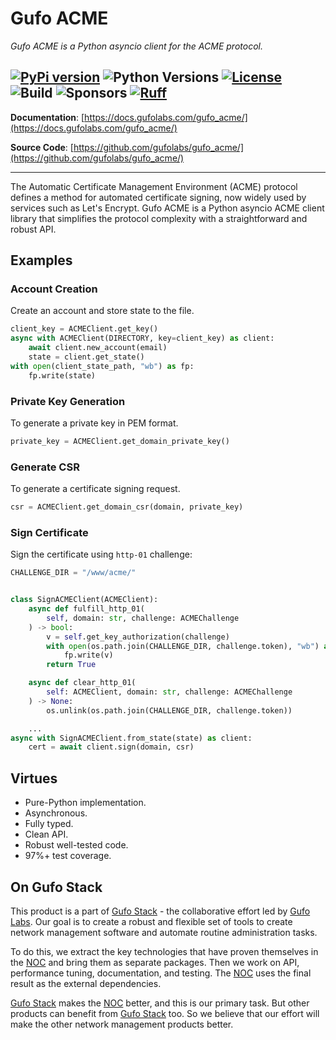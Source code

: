 # Gufo ACME

*Gufo ACME is a Python asyncio client for the ACME protocol.*

[![PyPi version](https://img.shields.io/pypi/v/gufo_acme.svg)](https://pypi.python.org/pypi/gufo_loader/)
![Python Versions](https://img.shields.io/pypi/pyversions/gufo_acme)
[![License](https://img.shields.io/badge/License-BSD_3--Clause-blue.svg)](https://opensource.org/licenses/BSD-3-Clause)
![Build](https://img.shields.io/github/actions/workflow/status/gufolabs/gufo_acme/py-tests.yml?branch=master)
![Sponsors](https://img.shields.io/github/sponsors/gufolabs)
[![Ruff](https://img.shields.io/endpoint?url=https://raw.githubusercontent.com/charliermarsh/ruff/main/assets/badge/v0.json)](https://github.com/charliermarsh/ruff)
---

**Documentation**: [https://docs.gufolabs.com/gufo_acme/](https://docs.gufolabs.com/gufo_acme/)

**Source Code**: [https://github.com/gufolabs/gufo_acme/](https://github.com/gufolabs/gufo_acme/)

---

The Automatic Certificate Management Environment (ACME) protocol defines a method
for automated certificate signing, now widely used by services
such as Let's Encrypt. Gufo ACME is a Python asyncio ACME client library that
simplifies the protocol complexity with a straightforward and robust API.

## Examples

### Account Creation

Create an account and store state to the file.
``` python
client_key = ACMEClient.get_key()
async with ACMEClient(DIRECTORY, key=client_key) as client:
    await client.new_account(email)
    state = client.get_state()
with open(client_state_path, "wb") as fp:
    fp.write(state)
```

### Private Key Generation

To generate a private key in PEM format.
``` python
private_key = ACMEClient.get_domain_private_key()
```

### Generate CSR

To generate a certificate signing request.
``` python
csr = ACMEClient.get_domain_csr(domain, private_key)
```

### Sign Certificate

Sign the certificate using `http-01` challenge:

``` python
CHALLENGE_DIR = "/www/acme/"


class SignACMEClient(ACMEClient):
    async def fulfill_http_01(
        self, domain: str, challenge: ACMEChallenge
    ) -> bool:
        v = self.get_key_authorization(challenge)
        with open(os.path.join(CHALLENGE_DIR, challenge.token), "wb") as fp:
            fp.write(v)
        return True

    async def clear_http_01(
        self: ACMEClient, domain: str, challenge: ACMEChallenge
    ) -> None:
        os.unlink(os.path.join(CHALLENGE_DIR, challenge.token))

    ...
async with SignACMEClient.from_state(state) as client:
    cert = await client.sign(domain, csr)
```

## Virtues

* Pure-Python implementation.
* Asynchronous.
* Fully typed.
* Clean API.
* Robust well-tested code.
* 97%+ test coverage.

## On Gufo Stack

This product is a part of [Gufo Stack][Gufo Stack] - the collaborative effort 
led by [Gufo Labs][Gufo Labs]. Our goal is to create a robust and flexible 
set of tools to create network management software and automate 
routine administration tasks.

To do this, we extract the key technologies that have proven themselves 
in the [NOC][NOC] and bring them as separate packages. Then we work on API,
performance tuning, documentation, and testing. The [NOC][NOC] uses the final result
as the external dependencies.

[Gufo Stack][Gufo Stack] makes the [NOC][NOC] better, and this is our primary task. But other products
can benefit from [Gufo Stack][Gufo Stack] too. So we believe that our effort will make 
the other network management products better.

[Gufo Labs]: https://gufolabs.com/
[Gufo Stack]: https://gufolabs.com/products/gufo-stack/
[NOC]: https://getnoc.com/